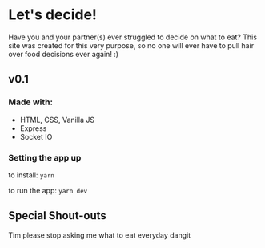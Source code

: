 # Let's decide!

Have you and your partner(s) ever struggled to decide on what to eat?
This site was created for this very purpose, so no one will ever have to pull hair over food decisions ever again! :)

## v0.1

### Made with:

- HTML, CSS, Vanilla JS
- Express
- Socket IO

### Setting the app up

to install: `yarn`

to run the app: `yarn dev`

## Special Shout-outs

Tim please stop asking me what to eat everyday dangit
